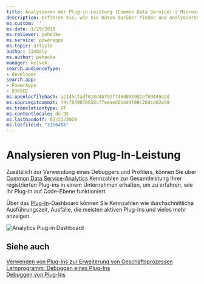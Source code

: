 ```yaml
---
title: Analysieren der Plug-in-Leistung (Common Data Service) | Microsoft-Dokumentation
description: Erfahren Sie, wie Sie Daten darüber finden und analysieren können, wie Ihre registrierten Plugins funktionieren.
ms.custom: ''
ms.date: 1/29/2019
ms.reviewer: pehecke
ms.service: powerapps
ms.topic: article
author: JimDaly
ms.author: pehecke
manager: kvivek
search.audienceType:
- developer
search.app:
- PowerApps
- D365CE
ms.openlocfilehash: a2145cfadf018d4bf92f748d0b1982ef09449a2d
ms.sourcegitcommit: f4cf849070628cf7eeaed6b4d4f08c20dcd02e58
ms.translationtype: HT
ms.contentlocale: de-DE
ms.lasthandoff: 03/21/2020
ms.locfileid: "3156486"
---
```

# <a name="analyze-plug-in-performance"></a>Analysieren von Plug-In-Leistung

Zusätzlich zur Verwendung eines Debuggers und Profilers, können Sie über [Common Data Service-Analytics](/power-platform/admin/analytics-common-data-service) Kennzahlen zur Gesamtleistung Ihrer registrierten Plug-ins in einem Unternehmen erhalten, um zu erfahren, wie Ihr Plug-in auf Code-Ebene funktioniert.

Über das [Plug-In](/power-platform/admin/analytics-common-data-service#plug-ins)-Dashboard können Sie Kennzahlen wie durchschnittliche Ausführungszeit, Ausfälle, die meisten aktiven Plug-Ins und vieles mehr anzeigen.

![Analytics Plug-in Dashboard](media/cds-insights-plugins.png)

## <a name="see-also"></a>Siehe auch

[Verwenden von Plug-Ins zur Erweiterung von Geschäftsprozessen](plug-ins.md)  
[Lernprogramm: Debuggen eines Plug-Ins](tutorial-debug-plug-in.md)  
[Debuggen von Plug-Ins](debug-plug-in.md)